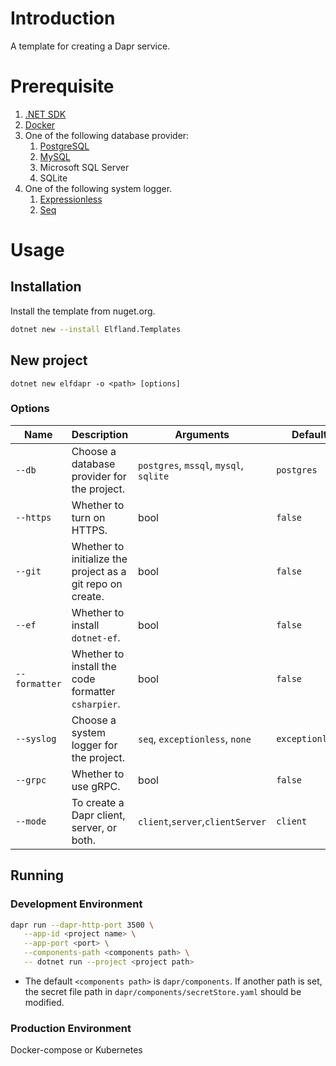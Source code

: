 # Introduction
A template for creating a Dapr service.

# Prerequisite
1. [.NET SDK](https://dotnet.microsoft.com/en-us/download)
2. [Docker](https://www.docker.com/get-started/)
3. One of the following database provider:
   1. [PostgreSQL](https://hub.docker.com/_/postgres/)
   2. [MySQL](https://hub.docker.com/_/mysql/)
   3. Microsoft SQL Server
   4. SQLite
4. One of the following system logger.
   1. [Expressionless](https://exceptionless.com/docs/self-hosting/docker/)
   2. [Seq](https://docs.datalust.co/docs/getting-started-with-docker)

# Usage

## Installation
Install the template from nuget.org.
```sh
dotnet new --install Elfland.Templates
```

## New project
```
dotnet new elfdapr -o <path> [options]
```

### Options
| Name          | Description                                                | Arguments                              | Default         |
| ------------- | ---------------------------------------------------------- | -------------------------------------- | --------------- |
| `--db`        | Choose a database provider for the project.                | `postgres`, `mssql`, `mysql`, `sqlite` | `postgres`      |
| `--https`     | Whether to turn on HTTPS.                                  | bool                                   | `false`         |
| `--git`       | Whether to initialize the project as a git repo on create. | bool                                   | `false`         |
| `--ef`        | Whether to install `dotnet-ef`.                            | bool                                   | `false`         |
| `--formatter` | Whether to install the code formatter `csharpier`.         | bool                                   | `false`         |
| `--syslog`    | Choose a system logger for the project.                    | `seq`, `exceptionless`, `none`         | `exceptionless` |
| `--grpc`      | Whether to use gRPC.                                       | bool                                   | `false`         |
| `--mode`      | To create a Dapr client, server, or both.                  | `client`,`server`,`clientServer`       | `client`        |

## Running
### Development Environment
```sh
dapr run --dapr-http-port 3500 \
   --app-id <project name> \
   --app-port <port> \
   --components-path <components path> \
   -- dotnet run --project <project path>
```

- The default `<components path>` is `dapr/components`. If another path is set, the secret file path in `dapr/components/secretStore.yaml` should be modified.

### Production Environment
Docker-compose or Kubernetes